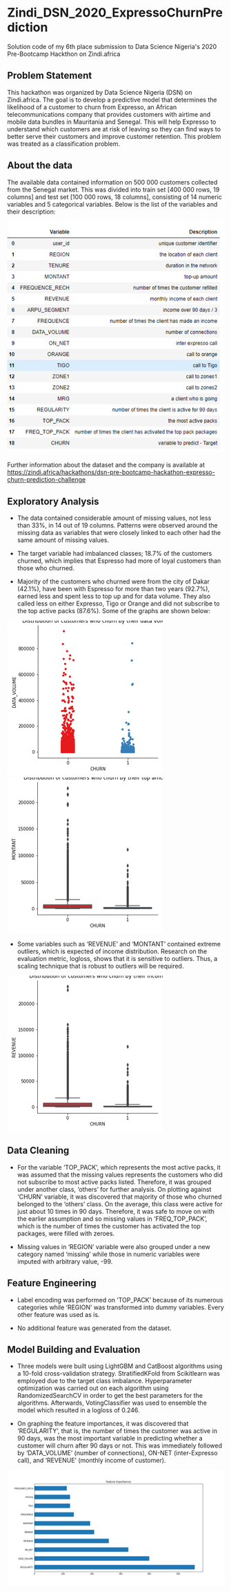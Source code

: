 # Zindi_DSN_2020_ExpressoChurnPrediction
Solution code of my 6th place submission to Data Science Nigeria's 2020 Pre-Bootcamp Hackthon  on Zindi.africa
## Problem Statement
This hackathon was organized by Data Science Nigeria (DSN) on Zindi.africa.  The goal is to develop a predictive model that determines the likelihood of a customer to churn from Expresso, an African telecommunications company that provides customers with airtime and mobile data bundles in Mauritania and Senegal. This will help Expresso to understand which customers are at risk of leaving so they can find ways to better serve their customers and improve customer retention. This problem was treated as a classification problem.
## About the data
The available data contained information on 500 000 customers collected from the Senegal market. This was divided into train set [400 000 rows, 19 columns] and test set [100 000 rows, 18 columns], consisting of 14 numeric variables and 5 categorical variables.
Below is the list of the variables and their description:

![alt text](https://github.com/adeyinkaoresanya/Zindi_DSN_2020_ExpressoChurnPrediction/blob/master/variable%20description.PNG "Variable description")

Further information about the dataset and the company is available at https://zindi.africa/hackathons/dsn-pre-bootcamp-hackathon-expresso-churn-prediction-challenge

## Exploratory Analysis
* The data contained considerable amount of missing values, not less than 33%, in 14 out of 19 columns. Patterns were observed around the missing data as variables that were closely linked to each other had the same amount of missing values.

* The target variable had imbalanced classes; 18.7% of the customers churned, which implies that Espresso had more of loyal customers than those who churned.

*	Majority of the customers who churned were from the city of Dakar (42.1%), have been with Espresso for more than two years (92.7%), earned less and spent less to top up and for data volume. They also called less on either Expresso, Tigo or Orange and did not subscribe to the top active packs (87.6%). Some of the graphs are shown below:

![alt text](https://github.com/adeyinkaoresanya/Zindi_DSN_2020_ExpressoChurnPrediction/blob/master/churn%20vs%20data_volume.png "churn vs data volume")
![alt text](https://github.com/adeyinkaoresanya/Zindi_DSN_2020_ExpressoChurnPrediction/blob/master/Churn%20vs%20Top_up%20amount.png "churn vs top-up amount")

*	Some variables such as ‘REVENUE’ and ‘MONTANT’ contained extreme outliers, which is expected of income distribution. Research on the evaluation metric, logloss, shows that it is sensitive to outliers. Thus, a scaling technique that is robust to outliers will be required.

![alt text](https://github.com/adeyinkaoresanya/Zindi_DSN_2020_ExpressoChurnPrediction/blob/master/Churn%20vs%20income.png "churn vs income")

## Data Cleaning
*	For the variable ‘TOP_PACK’, which represents the most active packs, it was assumed that the missing values represents the customers who did not subscribe to most active packs listed. Therefore, it was grouped under another class, ‘others’ for further analysis. On plotting against ‘CHURN’ variable, it was discovered that majority of those who churned belonged to the ‘others’ class. On the average, this class were active for just about 10 times in 90 days. Therefore, it was safe to move on with the earlier assumption and so missing values in ‘FREQ_TOP_PACK’, which is the number of times the customer has activated the top packages, were filled with zeroes.

*	Missing values in ‘REGION’ variable were also grouped under a new category named ‘missing’ while those in numeric variables were imputed with arbitrary value, -99.

## Feature Engineering

*	Label encoding was performed on ‘TOP_PACK’ because of its numerous categories while ‘REGION’ was transformed into dummy variables. Every other feature was used as is.

*	No additional feature was generated from the dataset.

## Model Building and Evaluation

*	Three models were built using LightGBM and CatBoost algorithms using a 10-fold cross-validation strategy. StratifiedKFold from Scikitlearn was employed due to the target class imbalance. Hyperparameter optimization was carried out on each algorithm using RandomizedSearchCV in order to get the best parameters for the algorithms. Afterwards, VotingClassifier was used to ensemble the model which resulted in a logloss of 0.246.

*	On graphing the feature importances, it was discovered that ‘REGULARITY’, that is, the number of times the customer was active in 90 days, was the most important variable in predicting whether a customer will churn after 90 days or not. This was immediately followed by ‘DATA_VOLUME’ (number of connections), ON-NET (inter-Expresso call), and ‘REVENUE’ (monthly income of customer).

![alt text](https://github.com/adeyinkaoresanya/Zindi_DSN_2020_ExpressoChurnPrediction/blob/master/Feature%20importances.png "Feature importances")
